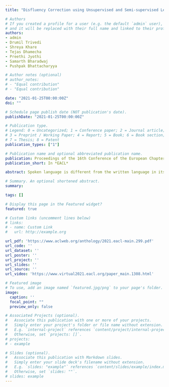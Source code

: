 ```yaml
---
title: "Disfluency Correction using Unsupervised and Semi-supervised Learning"

# Authors
# If you created a profile for a user (e.g. the default `admin` user), write the username (folder name) here
# and it will be replaced with their full name and linked to their profile.
authors:
- admin
- Drumil Trivedi
- Shreya Khare
- Tejas Dhamecha
- Preethi Jyothi
- Samarth Bharadwaj
- Pushpak Bhattacharyya

# Author notes (optional)
# author_notes:
# - "Equal contribution"
# - "Equal contribution"

date: "2021-01-25T00:00:00Z"
doi: ""

# Schedule page publish date (NOT publication's date).
publishDate: "2021-01-25T00:00:00Z"

# Publication type.
# Legend: 0 = Uncategorized; 1 = Conference paper; 2 = Journal article;
# 3 = Preprint / Working Paper; 4 = Report; 5 = Book; 6 = Book section;
# 7 = Thesis; 8 = Patent
publication_types: ["1"]

# Publication name and optional abbreviated publication name.
publication: Proceedings of the 16th Conference of the European Chapter of the Association for Computational Linguistics: Main Volume, 2021
publication_short: In *EACL*

abstract: Spoken language is different from the written language in its style and structure. Disfluencies that appear in transcriptions from speech recognition systems generally hamper the performance of downstream NLP tasks. Thus, a disfluency correction system that converts disfluent to fluent text is of great value. This paper introduces a disfluency correction model that translates disfluent to fluent text by drawing inspiration from recent encoder-decoder unsupervised style-transfer models for text. We also show considerable benefits in performance when utilizing a small sample of 500 parallel disfluent-fluent sentences in a semisupervised way. Our unsupervised approach achieves a BLEU score of 79.39 on the Switchboard corpus test set, with further improvement to a BLEU score of 85.28 with semisupervision. Both are comparable to two competitive fully-supervised models.

# Summary. An optional shortened abstract.
summary: 

tags: []

# Display this page in the Featured widget?
featured: true

# Custom links (uncomment lines below)
# links:
# - name: Custom Link
#   url: http://example.org

url_pdf: 'https://www.aclweb.org/anthology/2021.eacl-main.299.pdf'
url_code: ''
url_dataset: ''
url_poster: ''
url_project: ''
url_slides: ''
url_source: ''
url_video: 'https://www.virtual2021.eacl.org/paper_main.1308.html'

# Featured image
# To use, add an image named `featured.jpg/png` to your page's folder.
image:
  caption: ''
  focal_point: ""
  preview_only: false

# Associated Projects (optional).
#   Associate this publication with one or more of your projects.
#   Simply enter your project's folder or file name without extension.
#   E.g. `internal-project` references `content/project/internal-project/index.md`.
#   Otherwise, set `projects: []`.
# projects:
# - example

# Slides (optional).
#   Associate this publication with Markdown slides.
#   Simply enter your slide deck's filename without extension.
#   E.g. `slides: "example"` references `content/slides/example/index.md`.
#   Otherwise, set `slides: ""`.
# slides: example
---
```


<!-- {{% callout note %}}
Click the *Cite* button above to demo the feature to enable visitors to import publication metadata into their reference management software.
{{% /callout %}} -->

<!-- {{% callout note %}}
Create your slides in Markdown - click the *Slides* button to check out the example.
{{% /callout %}} -->

<!-- Supplementary notes can be added here, including [code, math, and images](https://wowchemy.com/docs/writing-markdown-latex/). -->
